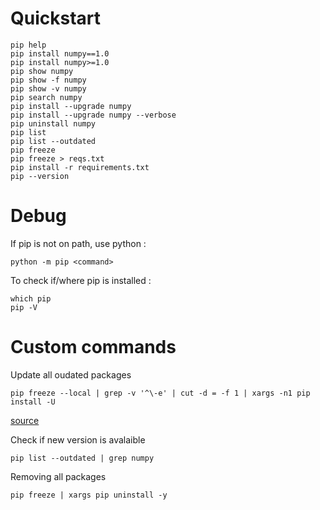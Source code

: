 # Quickstart
```
pip help
pip install numpy==1.0
pip install numpy>=1.0
pip show numpy
pip show -f numpy
pip show -v numpy
pip search numpy
pip install --upgrade numpy
pip install --upgrade numpy --verbose
pip uninstall numpy
pip list
pip list --outdated
pip freeze
pip freeze > reqs.txt
pip install -r requirements.txt
pip --version
```

# Debug
If pip is not on path, use python :
```
python -m pip <command>
```
To check if/where pip is installed :
```
which pip
pip -V
```

# Custom commands
Update all oudated packages
```
pip freeze --local | grep -v '^\-e' | cut -d = -f 1 | xargs -n1 pip install -U
```
[source](https://stackoverflow.com/a/3452888/4530214)

Check if new version is avalaible
```
pip list --outdated | grep numpy
```

Removing all packages
```
pip freeze | xargs pip uninstall -y
```
